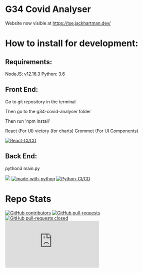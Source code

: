 G34 Covid Analyser
=======

Website now visible at https://tse.jackhartman.dev/

# How to install for development:

## Requirements:
NodeJS: v12.16.3
Python: 3.6

## Front End:
Go to git repository in the terminal

Then go to the g34-covid-analyser folder

Then run 'npm install'

React (For UI)
victory (for charts)
Grommet (For UI Components)

[![React-CI/CD](https://github.com/Jack-Hartman/UoL-TSE-G34/actions/workflows/node.js.yml/badge.svg)](https://github.com/Jack-Hartman/UoL-TSE-G34/actions/workflows/node.js.yml)

## Back End:

python3 main.py


[![](https://data.jsdelivr.com/v1/package/npm/chart.js/badge)](https://www.jsdelivr.com/package/npm/chart.js)
[![made-with-python](https://img.shields.io/badge/Made%20with-Python-1f425f.svg)](https://www.python.org/)
[![Python-CI/CD](https://github.com/Jack-Hartman/UoL-TSE-G34/actions/workflows/python.yml/badge.svg)](https://github.com/Jack-Hartman/UoL-TSE-G34/actions/workflows/python.yml)







# Repo Stats
[![GitHub contributors](https://img.shields.io/github/contributors/Jack-Hartman/UoL-TSE-G34.svg)](https://GitHub.com/Jack-Hartman/UoL-TSE-G34/graphs/contributors/)
[![GitHub pull-requests](https://img.shields.io/github/issues-pr/Jack-Hartman/UoL-TSE-G34.svg)](https://GitHub.com/Jack-Hartman/UoL-TSE-G34/pull/)
[![GitHub pull-requests closed](https://img.shields.io/github/issues-pr-closed/Jack-Hartman/UoL-TSE-G34.svg)](https://GitHub.com/Jack-Hartman/UoL-TSE-G34Jack-Hartman/UoL-TSE-G34/pull/)
[![Only 32 Kb](https://badge-size.herokuapp.com/Naereen/StrapDown.js/master/strapdown.min.js)](https://github.com/Naereen/StrapDown.js/blob/master/strapdown.min.js)



